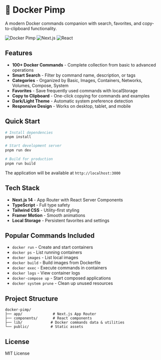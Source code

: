 # 🐳 Docker Pimp

A modern Docker commands companion with search, favorites, and copy-to-clipboard functionality.

![Docker Pimp](https://img.shields.io/badge/Docker-Pimp-2496ED?style=for-the-badge&logo=docker&logoColor=white)
![Next.js](https://img.shields.io/badge/Next.js-14-000000?style=for-the-badge&logo=next.js&logoColor=white)
![React](https://img.shields.io/badge/React-18-61DAFB?style=for-the-badge&logo=react&logoColor=black)

## Features

- **100+ Docker Commands** - Complete collection from basic to advanced operations
- **Smart Search** - Filter by command name, description, or tags
- **Categories** - Organized by Basic, Images, Containers, Networks, Volumes, Compose, System
- **Favorites** - Save frequently used commands with localStorage
- **Copy to Clipboard** - One-click copying for commands and examples
- **Dark/Light Theme** - Automatic system preference detection
- **Responsive Design** - Works on desktop, tablet, and mobile

## Quick Start

```bash
# Install dependencies
pnpm install

# Start development server
pnpm run dev

# Build for production
pnpm run build
```

The application will be available at `http://localhost:3000`

## Tech Stack

- **Next.js 14** - App Router with React Server Components
- **TypeScript** - Full type safety
- **Tailwind CSS** - Utility-first styling
- **Framer Motion** - Smooth animations
- **Local Storage** - Persistent favorites and settings

## Popular Commands Included

- `docker run` - Create and start containers
- `docker ps` - List running containers  
- `docker images` - List local images
- `docker build` - Build images from Dockerfile
- `docker exec` - Execute commands in containers
- `docker logs` - View container logs
- `docker-compose up` - Start composed applications
- `docker system prune` - Clean up unused resources

## Project Structure

```text
docker-pimp/
├── app/              # Next.js App Router
├── components/       # React components
├── lib/             # Docker commands data & utilities
└── public/          # Static assets
```

## License

MIT License

